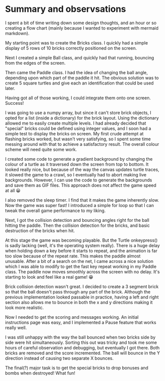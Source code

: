 # Summary and observsations

I spent a bit of time writing down some design thoughts, and an hour or so creating a flow chart (mainly because I wanted to experiment with mermaid markdown).

My starting point was to create the Bricks class. I quickly had a simple display of 5 rows of 10 bricks correctly positioned on the screen.

Next I created a simple Ball class, and quickly had that running, bouncing from the edges of the screen.

Then came the Paddle class. I had the idea of changing the ball angle, depending upon which part of the paddle it hit. The obvious solution was to create 5 square turtles and give each an identification that could be used later.

Having got all of those working, I could integrate them onto one screen. Success!

I was going to use a numpy array, but since it can't store brick objects, I opted for a list (inside a dictionary) for the brick layout. Using the dictionary allowed me to easily create multiple levels. I had already decided that "special" bricks could be defined using integer values, and I soon had a simple test to display the bricks on screen. My first crude attempt at flashing bricks worked, but wasn't very satisfying, so I spent some time messing around with that to achieve a satisfactory result. The overall colour scheme will need quite some work.

I created some code to generate a gradient background by changing the colour of a turtle as it traversed down the screen from top to bottom. It looked really nice, but because of the way the canvas updates turtle traces, it slowed the game to a crawl, so I eventually had to abort making live backgrounds. However, I can use the code to generate the backgrounds and save them as GIF files. This approach does not affect the game speed at all 😀

I also removed the sleep timer. I find that it makes the game inherently slow. Now the game was super fast! I introduced a simple for loop so that I can tweak the overall game performance to my liking.

Next, I got the collision detection and bouncing angles right for the ball hitting the paddle. Then the collision detection for the bricks, and basic destruction of the bricks when hit.

At this stage the game was becoming playable. But the Turtle onkeypress() is sadly lacking (well, it's the operating system really). There is a huge delay when holding down a key before it starts to repeat, and the animation is far too slow because of the repeat rate. This makes the paddle almost unusable. After a bit of a search on the net, I came across a nice solution which I was able to modify to get the fast key repeat working in my Paddle class. The paddle now moves smoothly across the screen with no delay. It's starting to look and feel like a real game! 😁

Brick collision detection wasn't great. I decided to create a 3 segment brick so that the ball doesn't pass through any part of the brick. Although the previous implementation looked passable in practice, having a left and right section also allows me to bounce in both the x and y directions making it look more realistic.

Now I needed to get the scoring and messages working. An initial instructions page was easy, and I implemented a Pause feature that works really well.

I was still unhappy with the way the ball bounced when two bricks side by side were hit simultaneously. Sorting this out was tricky and took me some hours of careful observation and debugging, but eventually I got there. Both bricks are removed and the score incremented. The ball will bounce in the Y direction instead of causing two separate X bounces.

The final(?) major task is to get the special bricks to drop bonuses and bombs when destroyed! What fun!
